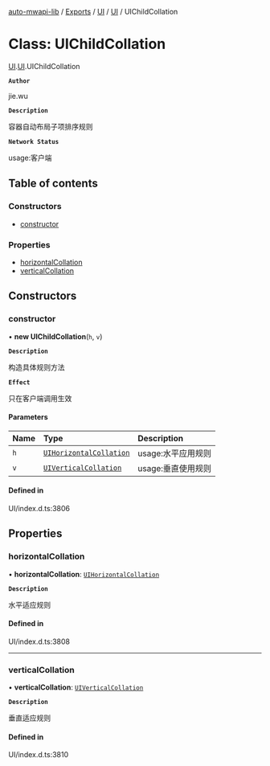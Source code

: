 [auto-mwapi-lib](../README.md) / [Exports](../modules.md) / [UI](../modules/UI.md) / [UI](../modules/UI.UI.md) / UIChildCollation

# Class: UIChildCollation

[UI](../modules/UI.md).[UI](../modules/UI.UI.md).UIChildCollation

**`Author`**

jie.wu

**`Description`**

容器自动布局子项排序规则

**`Network Status`**

usage:客户端

## Table of contents

### Constructors

- [constructor](UI.UI.UIChildCollation.md#constructor)

### Properties

- [horizontalCollation](UI.UI.UIChildCollation.md#horizontalcollation)
- [verticalCollation](UI.UI.UIChildCollation.md#verticalcollation)

## Constructors

### constructor

• **new UIChildCollation**(`h`, `v`)

**`Description`**

构造具体规则方法

**`Effect`**

只在客户端调用生效

#### Parameters

| Name | Type                                                               | Description        |
| :--- | :----------------------------------------------------------------- | :----------------- |
| `h`  | [`UIHorizontalCollation`](../enums/UI.UI.UIHorizontalCollation.md) | usage:水平应用规则 |
| `v`  | [`UIVerticalCollation`](../enums/UI.UI.UIVerticalCollation.md)     | usage:垂直使用规则 |

#### Defined in

UI/index.d.ts:3806

## Properties

### horizontalCollation

• **horizontalCollation**: [`UIHorizontalCollation`](../enums/UI.UI.UIHorizontalCollation.md)

**`Description`**

水平适应规则

#### Defined in

UI/index.d.ts:3808

---

### verticalCollation

• **verticalCollation**: [`UIVerticalCollation`](../enums/UI.UI.UIVerticalCollation.md)

**`Description`**

垂直适应规则

#### Defined in

UI/index.d.ts:3810
